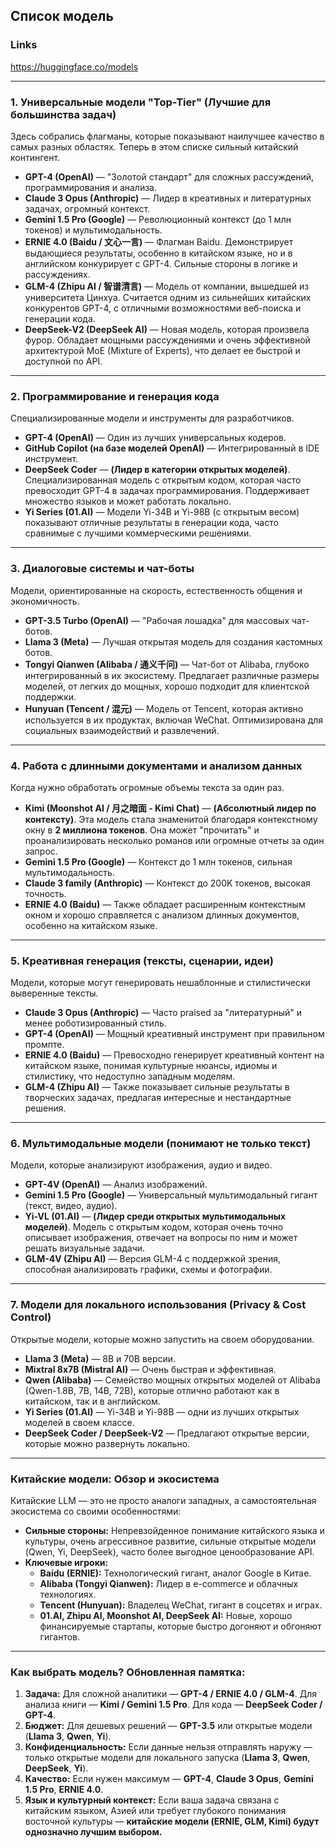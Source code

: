 ## Список модель

### Links
https://huggingface.co/models


---

### 1. Универсальные модели "Top-Tier" (Лучшие для большинства задач)

Здесь собрались флагманы, которые показывают наилучшее качество в самых разных областях. Теперь в этом списке сильный китайский контингент.

*   **GPT-4 (OpenAI)** — "Золотой стандарт" для сложных рассуждений, программирования и анализа.
*   **Claude 3 Opus (Anthropic)** — Лидер в креативных и литературных задачах, огромный контекст.
*   **Gemini 1.5 Pro (Google)** — Революционный контекст (до 1 млн токенов) и мультимодальность.
*   **ERNIE 4.0 (Baidu / 文心一言)** — Флагман Baidu. Демонстрирует выдающиеся результаты, особенно в китайском языке, но и в английском конкурирует с GPT-4. Сильные стороны в логике и рассуждениях.
*   **GLM-4 (Zhipu AI / 智谱清言)** — Модель от компании, вышедшей из университета Цинхуа. Считается одним из сильнейших китайских конкурентов GPT-4, с отличными возможностями веб-поиска и генерации кода.
*   **DeepSeek-V2 (DeepSeek AI)** — Новая модель, которая произвела фурор. Обладает мощными рассуждениями и очень эффективной архитектурой MoE (Mixture of Experts), что делает ее быстрой и доступной по API.

---

### 2. Программирование и генерация кода

Специализированные модели и инструменты для разработчиков.

*   **GPT-4 (OpenAI)** — Один из лучших универсальных кодеров.
*   **GitHub Copilot (на базе моделей OpenAI)** — Интегрированный в IDE инструмент.
*   **DeepSeek Coder** — **(Лидер в категории открытых моделей)**. Специализированная модель с открытым кодом, которая часто превосходит GPT-4 в задачах программирования. Поддерживает множество языков и может работать локально.
*   **Yi Series (01.AI)** — Модели Yi-34B и Yi-98B (с открытым весом) показывают отличные результаты в генерации кода, часто сравнимые с лучшими коммерческими решениями.

---

### 3. Диалоговые системы и чат-боты

Модели, ориентированные на скорость, естественность общения и экономичность.

*   **GPT-3.5 Turbo (OpenAI)** — "Рабочая лошадка" для массовых чат-ботов.
*   **Llama 3 (Meta)** — Лучшая открытая модель для создания кастомных ботов.
*   **Tongyi Qianwen (Alibaba / 通义千问)** — Чат-бот от Alibaba, глубоко интегрированный в их экосистему. Предлагает различные размеры моделей, от легких до мощных, хорошо подходит для клиентской поддержки.
*   **Hunyuan (Tencent / 混元)** — Модель от Tencent, которая активно используется в их продуктах, включая WeChat. Оптимизирована для социальных взаимодействий и развлечений.

---

### 4. Работа с длинными документами и анализом данных

Когда нужно обработать огромные объемы текста за один раз.

*   **Kimi (Moonshot AI / 月之暗面 - Kimi Chat)** — **(Абсолютный лидер по контексту)**. Эта модель стала знаменитой благодаря контекстному окну в **2 миллиона токенов**. Она может "прочитать" и проанализировать несколько романов или огромные отчеты за один запрос.
*   **Gemini 1.5 Pro (Google)** — Контекст до 1 млн токенов, сильная мультимодальность.
*   **Claude 3 family (Anthropic)** — Контекст до 200K токенов, высокая точность.
*   **ERNIE 4.0 (Baidu)** — Также обладает расширенным контекстным окном и хорошо справляется с анализом длинных документов, особенно на китайском языке.

---

### 5. Креативная генерация (тексты, сценарии, идеи)

Модели, которые могут генерировать нешаблонные и стилистически выверенные тексты.

*   **Claude 3 Opus (Anthropic)** — Часто praised за "литературный" и менее роботизированный стиль.
*   **GPT-4 (OpenAI)** — Мощный креативный инструмент при правильном промпте.
*   **ERNIE 4.0 (Baidu)** — Превосходно генерирует креативный контент на китайском языке, понимая культурные нюансы, идиомы и стилистику, что недоступно западным моделям.
*   **GLM-4 (Zhipu AI)** — Также показывает сильные результаты в творческих задачах, предлагая интересные и нестандартные решения.

---

### 6. Мультимодальные модели (понимают не только текст)

Модели, которые анализируют изображения, аудио и видео.

*   **GPT-4V (OpenAI)** — Анализ изображений.
*   **Gemini 1.5 Pro (Google)** — Универсальный мультимодальный гигант (текст, видео, аудио).
*   **Yi-VL (01.AI)** — **(Лидер среди открытых мультимодальных моделей)**. Модель с открытым кодом, которая очень точно описывает изображения, отвечает на вопросы по ним и может решать визуальные задачи.
*   **GLM-4V (Zhipu AI)** — Версия GLM-4 с поддержкой зрения, способная анализировать графики, схемы и фотографии.

---

### 7. Модели для локального использования (Privacy & Cost Control)

Открытые модели, которые можно запустить на своем оборудовании.

*   **Llama 3 (Meta)** — 8B и 70B версии.
*   **Mixtral 8x7B (Mistral AI)** — Очень быстрая и эффективная.
*   **Qwen (Alibaba)** — Семейство мощных открытых моделей от Alibaba (Qwen-1.8B, 7B, 14B, 72B), которые отлично работают как в китайском, так и в английском.
*   **Yi Series (01.AI)** — Yi-34B и Yi-98B — одни из лучших открытых моделей в своем классе.
*   **DeepSeek Coder / DeepSeek-V2** — Предлагают открытые версии, которые можно развернуть локально.

---

### Китайские модели: Обзор и экосистема

Китайские LLM — это не просто аналоги западных, а самостоятельная экосистема со своими особенностями:

*   **Сильные стороны:** Непревзойденное понимание китайского языка и культуры, очень агрессивное развитие, сильные открытые модели (Qwen, Yi, DeepSeek), часто более выгодное ценообразование API.
*   **Ключевые игроки:**
    *   **Baidu (ERNIE):** Технологический гигант, аналог Google в Китае.
    *   **Alibaba (Tongyi Qianwen):** Лидер в e-commerce и облачных технологиях.
    *   **Tencent (Hunyuan):** Владелец WeChat, гигант в соцсетях и играх.
    *   **01.AI, Zhipu AI, Moonshot AI, DeepSeek AI:** Новые, хорошо финансируемые стартапы, которые быстро догоняют и обгоняют гигантов.

---

### Как выбрать модель? Обновленная памятка:

1.  **Задача:** Для сложной аналитики — **GPT-4 / ERNIE 4.0 / GLM-4**. Для анализа книги — **Kimi / Gemini 1.5 Pro**. Для кода — **DeepSeek Coder / GPT-4**.
2.  **Бюджет:** Для дешевых решений — **GPT-3.5** или открытые модели (**Llama 3**, **Qwen**, **Yi**).
3.  **Конфиденциальность:** Если данные нельзя отправлять наружу — только открытые модели для локального запуска (**Llama 3**, **Qwen**, **DeepSeek**, **Yi**).
4.  **Качество:** Если нужен максимум — **GPT-4**, **Claude 3 Opus**, **Gemini 1.5 Pro**, **ERNIE 4.0**.
5.  **Язык и культурный контекст:** Если ваша задача связана с китайским языком, Азией или требует глубокого понимания восточной культуры — **китайские модели (ERNIE, GLM, Kimi) будут однозначно лучшим выбором.**